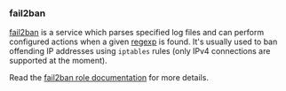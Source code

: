 ### fail2ban

[fail2ban](https://www.fail2ban.org/) is a service which parses
specified log files and can perform configured actions when a given
[regexp](https://en.wikipedia.org/wiki/Regular_expression) is found.
It's usually used to ban offending IP addresses using `iptables` rules
(only IPv4 connections are supported at the moment).

Read the [fail2ban role documentation](https://docs.debops.org/en/stable-3.2/ansible/roles/fail2ban/) for more details.
